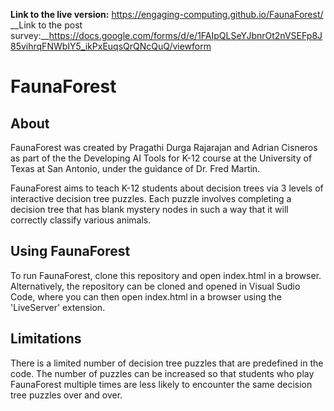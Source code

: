__Link to the live version:__ https://engaging-computing.github.io/FaunaForest/
__Link to the post survey:__https://docs.google.com/forms/d/e/1FAIpQLSeYJbnrOt2nVSEFp8J85vihrqFNWbIY5_ikPxEuqsQrQNcQuQ/viewform

# FaunaForest

## About

FaunaForest was created by Pragathi Durga Rajarajan and Adrian Cisneros as part of the the Developing AI Tools for K-12 course at the University of Texas at San Antonio, under the guidance of Dr. Fred Martin. 

FaunaForest aims to teach K-12 students about decision trees via 3 levels of interactive decision tree puzzles. Each puzzle involves completing a decision tree that has blank mystery nodes in such a way that it will correctly classify various animals. 

## Using FaunaForest 

To run FaunaForest, clone this repository and open index.html in a browser. Alternatively, the repository can be cloned and opened in Visual Sudio Code, where you can then open index.html in a browser using the 'LiveServer' extension.

## Limitations 

There is a limited number of decision tree puzzles that are predefined in the code. The number of puzzles can be increased so that students who play FaunaForest multiple times are less likely to encounter the same decision tree puzzles over and over. 